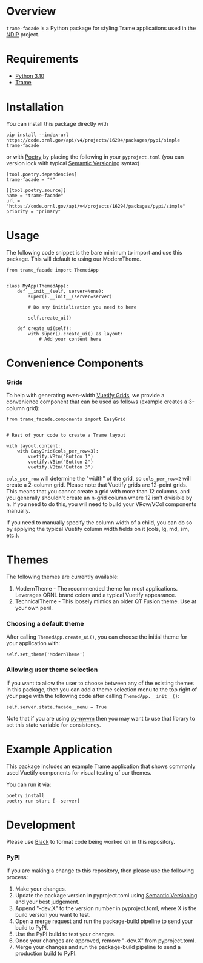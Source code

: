 # Overview
`trame-facade` is a Python package for styling Trame applications used in the [NDIP](https://code.ornl.gov/ndip) project.

# Requirements
* [Python 3.10](https://www.python.org/)
* [Trame](https://kitware.github.io/trame/)

# Installation
You can install this package directly with

    pip install --index-url https://code.ornl.gov/api/v4/projects/16294/packages/pypi/simple trame-facade

or with [Poetry](https://python-poetry.org/) by placing the following in your `pyproject.toml` (you can version lock with typical [Semantic Versioning](https://semver.org/) syntax)

    [tool.poetry.dependencies]
    trame-facade = "*"

    [[tool.poetry.source]]
    name = "trame-facade"
    url = "https://code.ornl.gov/api/v4/projects/16294/packages/pypi/simple"
    priority = "primary"

# Usage
The following code snippet is the bare minimum to import and use this package.
This will default to using our ModernTheme.

    from trame_facade import ThemedApp


    class MyApp(ThemedApp):
        def __init__(self, server=None):
            super().__init__(server=server)

            # Do any initialization you need to here

            self.create_ui()

        def create_ui(self):
            with super().create_ui() as layout:
                # Add your content here

# Convenience Components

### Grids
To help with generating even-width [Vuetify Grids](https://vuetifyjs.com/en/components/grids/#usage), we provide a convenience component
that can be used as follows (example creates a 3-column grid):

    from trame_facade.components import EasyGrid


    # Rest of your code to create a Trame layout

    with layout.content:
        with EasyGrid(cols_per_row=3):
            vuetify.VBtn("Button 1")
            vuetify.VBtn("Button 2")
            vuetify.VBtn("Button 3")

`cols_per_row` will determine the "width" of the grid, so `cols_per_row=2` will create a 2-column grid. Please note that
Vuetify grids are 12-point grids. This means that you cannot create a grid with more than 12 columns, and you generally
shouldn't create an n-grid column where 12 isn't divisible by n. If you need to do this, you will need to build your
VRow/VCol components manually.

If you need to manually specify the column width of a child, you can do so by applying the typical Vuetify column width
fields on it (cols, lg, md, sm, etc.).

# Themes
The following themes are currently available:
1. ModernTheme - The recommended theme for most applications. Leverages ORNL brand colors and a typical Vuetify appearance.
2. TechnicalTheme - This loosely mimics an older QT Fusion theme. Use at your own peril.

### Choosing a default theme
After calling `ThemedApp.create_ui()`, you can choose the initial theme for your application with:

    self.set_theme('ModernTheme')

### Allowing user theme selection
If you want to allow the user to choose between any of the existing themes in this package, then
you can add a theme selection menu to the top right of your page with the following code after calling
`ThemedApp.__init__()`:

    self.server.state.facade__menu = True

Note that if you are using [py-mvvm](https://code.ornl.gov/ndip/public-packages/py-mvvm) then you may want
to use that library to set this state variable for consistency.

# Example Application
This package includes an example Trame application that shows commonly used Vuetify components for visual testing of our themes.

You can run it via:

    poetry install
    poetry run start [--server]

# Development
Please use [Black](https://github.com/psf/black) to format code being worked on in this repository.

### PyPI
If you are making a change to this repository, then please use the following process:

1. Make your changes.
2. Update the package version in pyproject.toml using [Semantic Versioning](https://semver.org/) and your best judgement.
3. Append "-dev.X" to the version number in pyproject.toml, where X is the build version you want to test.
4. Open a merge request and run the package-build pipeline to send your build to PyPI.
5. Use the PyPI build to test your changes.
6. Once your changes are approved, remove "-dev.X" from pyproject.toml.
7. Merge your changes and run the package-build pipeline to send a production build to PyPI.
